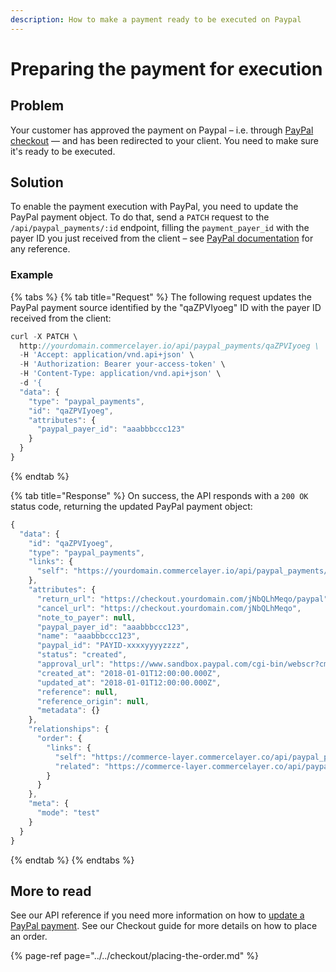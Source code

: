 ```yaml
---
description: How to make a payment ready to be executed on Paypal
---
```


# Preparing the payment for execution

## Problem

Your customer has approved the payment on Paypal – i.e. through [PayPal checkout](https://developer.paypal.com/docs/checkout/) — and has been redirected to your client. You need to make sure it's ready to be executed.

## Solution

To enable the payment execution with PayPal, you need to update the PayPal payment object. To do that, send a `PATCH` request to the `/api/paypal_payments/:id` endpoint, filling the `payment_payer_id` with the payer ID you just received from the client – see [PayPal documentation](https://developer.paypal.com/docs/integration/direct/payments/paypal-payments/#execute-payment) for any reference.

### Example

{% tabs %}
{% tab title="Request" %}
The following request updates the PayPal payment source identified by the "qaZPVIyoeg" ID with the payer ID received from the client:

```javascript
curl -X PATCH \
  http://yourdomain.commercelayer.io/api/paypal_payments/qaZPVIyoeg \
  -H 'Accept: application/vnd.api+json' \
  -H 'Authorization: Bearer your-access-token' \
  -H 'Content-Type: application/vnd.api+json' \
  -d '{
  "data": {
    "type": "paypal_payments",
    "id": "qaZPVIyoeg",
    "attributes": {
      "paypal_payer_id": "aaabbbccc123"
    }
  }
}
```
{% endtab %}

{% tab title="Response" %}
On success, the API responds with a `200 OK` status code, returning the updated PayPal payment object:

```javascript
{
  "data": {
    "id": "qaZPVIyoeg",
    "type": "paypal_payments",
    "links": {
      "self": "https://yourdomain.commercelayer.io/api/paypal_payments/qaZPVIyoeg"
    },
    "attributes": {
      "return_url": "https://checkout.yourdomain.com/jNbQLhMeqo/paypal",
      "cancel_url": "https://checkout.yourdomain.com/jNbQLhMeqo",
      "note_to_payer": null,
      "paypal_payer_id": "aaabbbccc123",
      "name": "aaabbbccc123",
      "paypal_id": "PAYID-xxxxyyyyzzzz",
      "status": "created",
      "approval_url": "https://www.sandbox.paypal.com/cgi-bin/webscr?cmd=_express-checkout&token=EC-123abc456",
      "created_at": "2018-01-01T12:00:00.000Z",
      "updated_at": "2018-01-01T12:00:00.000Z",
      "reference": null,
      "reference_origin": null,
      "metadata": {}
    },
    "relationships": {
      "order": {
        "links": {
          "self": "https://commerce-layer.commercelayer.co/api/paypal_payments/qaZPVIyoeg/relationships/order",
          "related": "https://commerce-layer.commercelayer.co/api/paypal_payments/qaZPVIyoeg/order"
        }
      }
    },
    "meta": {
      "mode": "test"
    }
  }
}
```
{% endtab %}
{% endtabs %}

## More to read

See our API reference if you need more information on how to [update a PayPal payment](https://docs.commercelayer.io/api/resources/paypal_payments/update_paypal_payment). See our Checkout guide for more details on how to  place an order.

{% page-ref page="../../checkout/placing-the-order.md" %}





